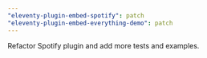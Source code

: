 ```yaml
---
"eleventy-plugin-embed-spotify": patch
"eleventy-plugin-embed-everything-demo": patch
---
```


Refactor Spotify plugin and add more tests and examples.

